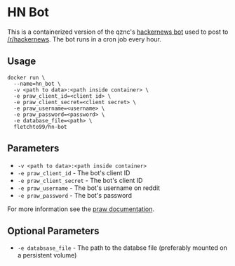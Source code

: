 # HN Bot

This is a containerized version of the qznc's [hackernews bot](https://github.com/qznc/hn_bot) used to post to [/r/hackernews](https://reddit.com/r/hackernews). The bot runs in a cron job every hour.

## Usage

```
docker run \
  --name=hn_bot \
  -v <path to data>:<path inside container> \
  -e praw_client_id=<client id> \
  -e praw_client_secret=<client secret> \
  -e praw_username=<username> \
  -e praw_password=<password> \
  -e database_file=<path> \
  fletchto99/hn-bot
```

## Parameters
* `-v <path to data>:<path inside container>`
* `-e praw_client_id` - The bot's client ID
* `-e praw_client_secret` - The bot's client ID
* `-e praw_username` - The bot's username on reddit
* `-e praw_password` - The bot's password

For more information see the [praw documentation](https://praw.readthedocs.io/en/latest/getting_started/configuration/options.html#configuration-options).

## Optional Parameters
* `-e databsase_file` - The path to the databse file (preferably mounted on a persistent volume)
